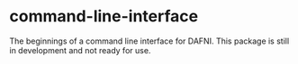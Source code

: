 # command-line-interface

The beginnings of a command line interface for DAFNI. This package is still in development and not ready for use.